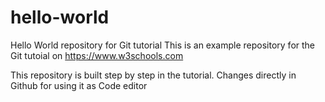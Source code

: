 # hello-world
Hello World repository for Git tutorial
This is an example repository for the Git tutoial on https://www.w3schools.com

This repository is built step by step in the tutorial.
Changes directly in Github for using it as Code editor
